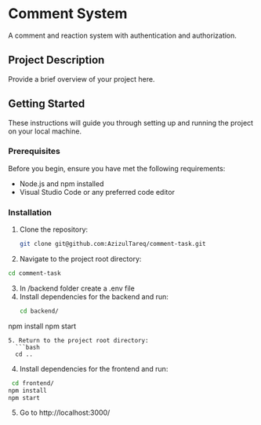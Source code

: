 # Comment System

A comment and reaction system with authentication and authorization.


## Project Description

Provide a brief overview of your project here.

## Getting Started

These instructions will guide you through setting up and running the project on your local machine.

### Prerequisites

Before you begin, ensure you have met the following requirements:

- Node.js and npm installed
- Visual Studio Code or any preferred code editor

### Installation

1. Clone the repository:

   ```bash
   git clone git@github.com:AzizulTareq/comment-task.git
   ```
2. Navigate to the project root directory:

  ```bash
cd comment-task
```
3. In /backend folder create a .env file
4. Install dependencies for the backend and run:
   ```bash
   cd backend/
  npm install
  npm start
```
5. Return to the project root directory:
  ```bash
  cd ..
```
4. Install dependencies for the frontend and run:
  ```bash
   cd frontend/
  npm install
  npm start
```
5. Go to http://localhost:3000/
